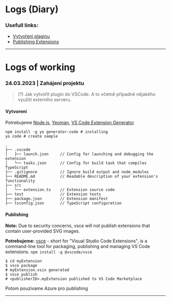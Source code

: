 # Logs (Diary)

### Usefull links:

- [Vytvoření plaginu](https://code.visualstudio.com/api/get-started/your-first-extension)
- [Publishing Extensions](https://code.visualstudio.com/api/working-with-extensions/publishing-extension)

--- 

# Logs of working

### 24.03.2023 | Zahájení projektu

> (?) Jak vytvořit plugin do VSCode. A to včetně případně nějakého využití externího serveru.

#### Vytvoreni

Potrebujeme [Node.js](https://nodejs.org/en), [Yeoman](https://yeoman.io),  [VS Code Extension Generator](https://www.npmjs.com/package/generator-code)

```shell
npm install -g yo generator-code # installing
yo code # create sample
```

```
.
├── .vscode
│   ├── launch.json     // Config for launching and debugging the extension
│   └── tasks.json      // Config for build task that compiles TypeScript
├── .gitignore          // Ignore build output and node_modules
├── README.md           // Readable description of your extension's functionality
├── src
│   └── extension.ts    // Extension source code
├── test                // Extension tests
├── package.json        // Extension manifest
├── tsconfig.json       // TypeScript configuration
```

#### Publishing

**Note:** Due to security concerns, vsce will not publish extensions that contain user-provided SVG images.

**Potrebujeme:**
[vsce](https://github.com/microsoft/vscode-vsce) - short for "Visual Studio Code Extensions", is a command-line tool for packaging, publishing and managing VS Code extensions.
`npm install -g @vscode/vsce`

```shell
$ cd myExtension
$ vsce package
# myExtension.vsix generated
$ vsce publish
# <publisherID>.myExtension published to VS Code Marketplace
```

Potom pouzivame Azure pro publishing

---